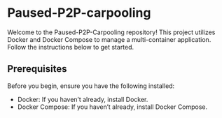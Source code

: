 # Paused-P2P-carpooling
Welcome to the Paused-P2P-Carpooling repository! This project utilizes Docker and Docker Compose to manage a multi-container application. Follow the instructions below to get started.

## Prerequisites
Before you begin, ensure you have the following installed:

- Docker: If you haven’t already, install Docker.
- Docker Compose: If you haven’t already, install Docker Compose.
